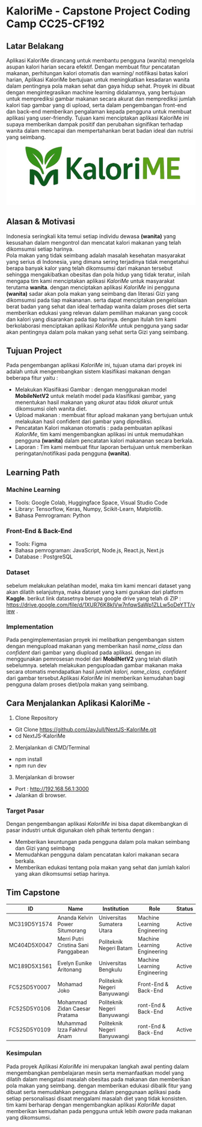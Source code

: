 # **KaloriMe - Capstone Project Coding Camp CC25-CF192**
## Latar Belakang 
Aplikasi KaloriMe dirancang untuk membantu pengguna (wanita) mengelola asupan kalori harian secara efektif. Dengan membuat fitur pencatatan makanan, perhitungan kalori otomatis dan warning/ notifikasi batas kalori harian, Aplikasi KaloriMe bertujuan untuk meningkatkan kesadaran wanita dalam pentingnya pola makan sehat dan gaya hidup sehat. Proyek ini dibuat dengan mengintegrasikan machine learning didalamnya, yang bertujuan untuk memprediksi gambar makanan secara akurat dan memprediksi jumlah kalori tiap gambar yang di upload, serta dalam pengembangan front-end dan back-end memberikan pengalaman kepada pengguna untuk membuat aplikasi yang user-friendly. Tujuan kami menciptakan aplikasi KaloriMe ini supaya memberikan dampak positif dan perubahan signifikan terhadap wanita dalam mencapai dan mempertahankan berat badan ideal dan nutrisi yang seimbang.<br>
![alt text](./logo/kalori.jpg)<br>  

## Alasan & Motivasi
Indonesia seringkali kita temui setiap individu dewasa **(wanita)** yang kesusahan dalam mengontrol dan mencatat kalori makanan yang telah dikomsumsi setiap harinya.<br>
Pola makan yang tidak seimbang adalah masalah kesehatan masyarakat yang serius di Indonesia, yang dimana sering terjadinya tidak mengetahui berapa banyak kalor yang telah dikomsumsi dari makanan tersebut sehingga mengakibatkan obesitas dan pola hidup yang tidak teratur, inilah mengapa tim kami menciptakan aplikasi *KaloriMe* untuk masyarakat terutama **wanita**. dengan menciptakan aplikasi *KaloriMe* ini pengguna **(wanita)** sadar akan pola makan yang seimbang dan literasi Gizi yang dikomsumsi pada tiap makananan. serta dapat menciptakan pengelolaan berat badan yang sehat dan ideal terhadap wanita dalam proses diet serta memberikan edukasi yang relevan dalam pemilihan makanan yang cocok dan kalori yang disarankan pada tiap harinya. dengan itulah tim kami berkolaborasi menciptakan aplikasi *KaloriMe* untuk pengguna yang sadar akan pentingnya dalam pola makan yang sehat serta Gizi yang seimbang.<br>

## Tujuan Project
Pada pengembangan aplikasi *KaloriMe* ini, tujuan utama dari proyek ini adalah untuk mengembangkan sistem klasifikasi makanan dengan beberapa fitur yaitu :
- Melakukan Klasifikasi Gambar : dengan menggunakan model **MobileNetV2** untuk melatih model pada klasifikasi gambar, yang menentukan hasil makanan yang *akurat* atau *tidak akurat* untuk dikomsumsi oleh wanita diet.
- Upload makanan : membuat fitur apload makanan yang bertujuan untuk melakukan hasil confident dari gambar yang diprediksi.
- Pencatatan Kalori makanan otomatis : pada pembuatan aplikasi *KaloriMe*, tim kami mengembangkan aplikasi ini untuk memudahkan pengguna **(wanita)** dalam pencatatan kalori makananan secara berkala.
- Laporan : Tim kami membuat fitur laporan bertujuan untuk memberikan peringatan/notifikasi pada pengguna **(wanita)**.


## Learning Path 
### Machine Learning
- Tools: Google Colab, Huggingface Space, Visual Studio Code
- Library: Tensorflow, Keras, Numpy, Scikit-Learn, Matplotlib.
- Bahasa Pemrograman: Python 

### Front-End & Back-End
- Tools: Figma
- Bahasa pemrograman: JavaScript, Node.js, React.js, Next.js
- Database : PostgreSQL

### Dataset
sebelum melakukan pelatihan model, maka tim kami mencari dataset yang akan dilatih selanjutnya, maka dataset yang kami gunakan dari platform **Kaggle**. berikut link datasetnya berupa google drive yang telah di ZIP : https://drive.google.com/file/d/1XUR76K8kIVw7nfqwSaWp1ZLLw5oDeYTT/view .

### Implementation 
Pada pengimplementasian proyek ini melibatkan pengembangan sistem dengan mengupload makanan yang memberikan hasil *name_class* dan *confident* dari gambar yang diupload pada aplikasi. dengan ini menggunakan pemrosesan model dari **MobilNetV2** yang telah dilatih sebelumnya. setelah melakukan penguploadan gambar makanan maka secara otomatis mendapatkan hasil *jumlah kalori, name_class, confident* dari gambar tersebut.Aplikasi *KaloriMe* ini memberikan kemudahan bagi pengguna dalam proses diet/pola makan yang seimbang.

## Cara Menjalankan Aplikasi KaloriMe - 
1. Clone Repository<br>
- Git Clone https://github.com/JayJull/NextJS-KaloriMe.git
- cd NextJS-KaloriMe

2. Menjalankan di CMD/Terminal
- npm install
- npm run dev

3. Menjalankan di browser
- Port : http://192.168.56.1:3000
- Jalankan di browser.  

### Target Pasar
Dengan pengembangan aplikasi *KaloriMe* ini bisa dapat dikembangkan di pasar industri untuk digunakan oleh pihak tertentu dengan :
- Memberikan keuntungan pada pengguna dalam pola makan seimbang dan Gizi yang seimbang
- Memudahkan pengguna dalam pencatatan kalori makanan secara berkala.
- Memberikan edukasi tentang pola makan yang sehat dan jumlah kalori yang akan dikomsumsi setiap harinya.<br>

## Tim Capstone

| ID          | Name                      | Institution                      | Role                           | Status |
|-------------|---------------------------|----------------------------------|--------------------------------|--------|
| MC319D5Y1574		| Ananda Kelvin Power Situmorang     | Universitas Sumatera Utara   | Machine Learning Engineering | Active |
| MC404D5X0047		| Merri Putri Cristina Sani Panggabean       | Politeknik Negeri Batam | Machine Learning Engineering     | Active |
| MC189D5X1561		| Evelyn Eunike Aritonang | Universitas Bengkulu | Machine Learning Engineering    | Active |
| FC525D5Y0007		| Mohamad Joko | Politeknik Negeri Banyuwangi            | Front-End & Back-End               | Active |
| FC525D5Y0106 | Mohammad Zidan Caesar Pratama          | Politeknik Negeri Banyuwangi      | ront-End & Back-End                | Active |
| FC525D5Y0109 | Muhammad Izza Fakhrul Anam      | Politeknik Negeri Banyuwangi    | ront-End & Back-End             | Active |


### Kesimpulan 
Pada proyek Aplikasi *KaloriMe* ini merupakan langkah awal penting dalam mengembangkan pembelajaran mesin serta memanfaatkan model yang dilatih dalam mengatasi masalah obesitas pada makanan dan memberikan pola makan yang seimbang. dengan memberikan edukasi dibalik fitur yang dibuat serta memudahkan pengguna dalam penggunaan aplikasi pada setiap personalisasi disaat mengalami masalah diet yang tidak konsisten. tim kami berharap dengan mengembangkan aplikasi *KaloriMe* dapat memberikan kemudahan pada pengguna untuk lebih *aware* pada makanan yang dikomsumsi.


